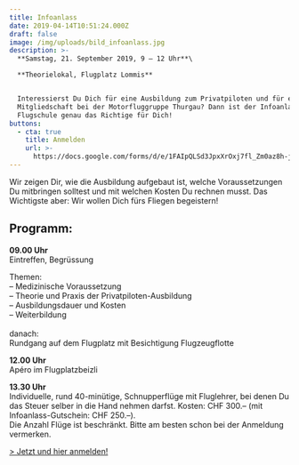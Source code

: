 ```yaml
---
title: Infoanlass
date: 2019-04-14T10:51:24.000Z
draft: false
image: /img/uploads/bild_infoanlass.jpg
description: >-
  **Samstag, 21. September 2019, 9 – 12 Uhr**\

  **Theorielokal, Flugplatz Lommis**


  Interessierst Du Dich für eine Ausbildung zum Privatpiloten und für eine
  Mitgliedschaft bei der Motorfluggruppe Thurgau? Dann ist der Infoanlass der
  Flugschule genau das Richtige für Dich!
buttons:
  - cta: true
    title: Anmelden
    url: >-
      https://docs.google.com/forms/d/e/1FAIpQLSd3JpxXrOxj7fl_Zm0az8h-jQsAsB1TOEE2-HsOPYoi29qRUw/viewform
---
```

Wir zeigen Dir, wie die Ausbildung aufgebaut ist, welche Voraussetzungen Du mitbringen solltest und mit welchen Kosten Du rechnen musst. Das Wichtigste aber: Wir wollen Dich fürs Fliegen begeistern!

## Programm:

**09.00 Uhr**\
Eintreffen, Begrüssung

Themen:\
– Medizinische Voraussetzung\
– Theorie und Praxis der Privatpiloten-Ausbildung\
– Ausbildungsdauer und Kosten\
– Weiterbildung\
\
danach:\
Rundgang auf dem Flugplatz mit Besichtigung Flugzeugflotte

**12.00 Uhr**\
Apéro im Flugplatzbeizli

**13.30 Uhr**\
Individuelle, rund 40-minütige, Schnupperflüge mit Fluglehrer, bei denen Du das Steuer selber in die Hand nehmen darfst. Kosten: CHF 300.– (mit Infoanlass-Gutschein: CHF 250.–).\
Die Anzahl Flüge ist beschränkt. Bitte am besten schon bei der Anmeldung vermerken.

[\> Jetzt und hier anmelden!](https://docs.google.com/forms/d/e/1FAIpQLSd3JpxXrOxj7fl_Zm0az8h-jQsAsB1TOEE2-HsOPYoi29qRUw/viewform)
